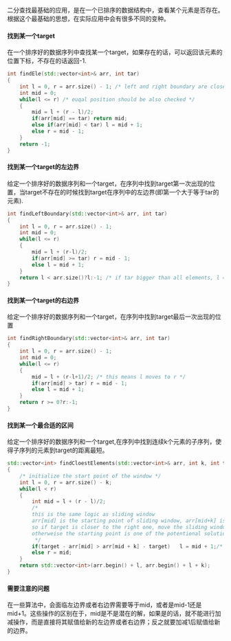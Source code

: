 二分查找最基础的应用，是在一个已排序的数据结构中，查看某个元素是否存在。根据这个最基础的思想，在实际应用中会有很多不同的变种。

#### 找到某一个target
在一个排序好的数据序列中查找某一个target，如果存在的话，可以返回该元素的位置下标，不存在的话返回-1.
```c++
int findEle(std::vector<int>& arr, int tar)
{
    int l = 0, r = arr.size() - 1; /* left and right boundary are closed */
    int mid = 0;
    while(l <= r) /* euqal position should be also checked */
    {
        mid = l + (r - l)/2;
        if(arr[mid] == tar) return mid;
        else if(arr[mid] < tar) l = mid + 1;
        else r = mid - 1;
    }
    return -1;
}
```

#### 找到某一个target的左边界
给定一个排序好的数据序列和一个target，在序列中找到target第一次出现的位置，当target不存在的时候找到target在序列中的左边界(即第一个大于等于tar的元素).
```c++
int findLeftBoundary(std::vector<int>& arr, int tar)
{
    int l = 0, r = arr.size() - 1;
    int mid = 0;
    while(l <= r)
    {
        mid = l + (r-l)/2;
        if(arr[mid] >= tar) r = mid - 1;
        else l = mid + 1;
    }
    return l < arr.size()?l:-1; /* if tar bigger than all elements, l == arr.size() which is not allowed */
}
```
#### 找到某一个target的右边界
给定一个排序好的数据序列和一个target，在序列中找到target最后一次出现的位置
```c++
int findRightBoundary(std::vector<int>& arr, int tar)
{
    int l = 0, r = arr.size() - 1;
    int mid = 0;
    while(l <= r)
    {
        mid = l + (r-l+1)/2; /* this means l moves to r */
        if(arr[mid] > tar) r = mid - 1;
        else l = mid + 1;
    }
    return r >= 0?r:-1;
}
```
#### 找到某一个最合适的区间
给定一个排序好的数据序列和一个target,在序列中找到连续k个元素的子序列，使得子序列的元素到target的距离最短。
```c++
std::vector<int> findCloestElements(std::vector<int>& arr, int k, int target)
{
    /* initialize the start point of the window */
    int l = 0, r = arr.size() - k;
    while(l < r)
    {
        int mid = l + (r - l)/2;
        /* 
        this is the same logic as sliding window
        arr[mid] is the starting point of sliding window, arr[mid+k] is the point on the right of the window
        so if target is closer to the right one, move the sliding window to the right
        otherweise the starting point is one of the potentional solution, thus r = mid
         */
        if(target - arr[mid] > arr[mid + k] - target)   l = mid + 1;/* this is the same logic as sliding window */
        else r = mid;
    }
    return std::vector<int>(arr.begin() + l, arr.begin() + l + k);
}
```

#### 需要注意的问题
在一些算法中，会面临左边界或者右边界需要等于mid，或者是mid-1还是mid+1。这些操作的区别在于，mid是不是潜在的解，如果是的话，就不能进行加减操作，而是直接将其赋值给新的左边界或者右边界；反之就要加减1后赋值给新的边界。
